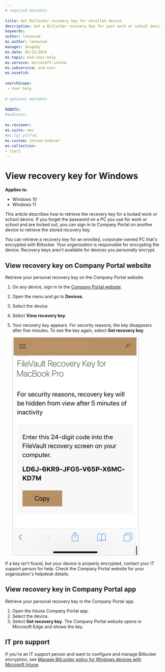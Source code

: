 ```yaml
---
# required metadata

title: Get Bitlocker recovery key for enrolled device   
description: Get a Bitlocker recovery key for your work or school device on the Company portal website.   
keywords:
author: lenewsad
ms.author: lanewsad
manager: dougeby
ms.date: 05/15/2024
ms.topic: end-user-help
ms.service: microsoft-intune
ms.subservice: end-user
ms.assetid:

searchScope:
 - User help

# optional metadata

ROBOTS:  
#audience:

ms.reviewer: 
ms.suite: ems
#ms.tgt_pltfrm:
ms.custom: intune-enduser
ms.collection:
- tier2
---
```


# View recovery key for Windows   

**Applies to**:  
 - Windows 10  
 - Windows 11  

This article describes how to retrieve the recovery key for a locked work or school device. If you forget the password on a PC you use for work or school and are locked out, you can sign in to Company Portal on another device to retrieve the stored recovery key.    

You can retrieve a recovery key for an enrolled, corporate-owned PC that's encrypted with Bitlocker. Your organization is responsible for encrypting the device. Recovery keys aren't available for devices you personally encrypt.  

## View recovery key on Company Portal website  

Retrieve your personal recovery key on the Company Portal website. 

1. On any device, sign in to the [Company Portal website](https://portal.manage.microsoft.com).   
2. Open the menu and go to **Devices**.  
2. Select the device.  
3. Select **View recovery key**.  
4. Your recovery key appears. For security reasons, the key disappears after five minutes. To see the key again, select **Get recovery key**.  

    ![Screenshot of Company Portal website, showing recovery key.](./media/1907-recovery-cpweb-intune.PNG)  

If a key isn't found, but your device is properly encrypted, contact your IT support person for help. Check the Company Portal website for your organization's helpdesk details.   

## View recovery key in Company Portal app   

Retrieve your personal recovery key in the Company Portal app. 

1. Open the Intune Company Portal app.  
2. Select the device. 
2. Select **Get recovery key**. The Company Portal website opens in Microsoft Edge and shows the key.  

## IT pro support

If you're an IT support person and want to configure and manage Bitlocker encryption, see [Manage BitLocker policy for Windows devices with Microsoft Intune](../protect/encrypt-devices.md).  